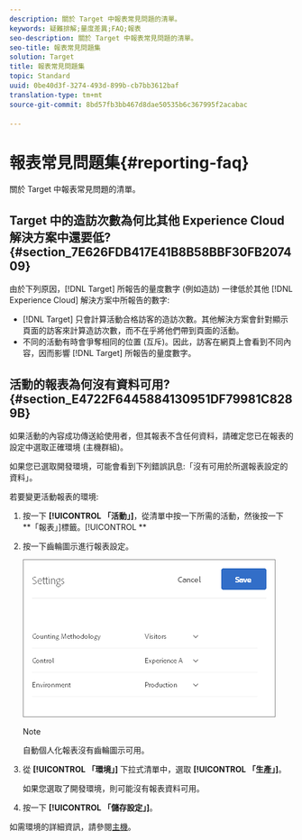 ```yaml
---
description: 關於 Target 中報表常見問題的清單。
keywords: 疑難排解;量度差異;FAQ;報表
seo-description: 關於 Target 中報表常見問題的清單。
seo-title: 報表常見問題集
solution: Target
title: 報表常見問題集
topic: Standard
uuid: 0be40d3f-3274-493d-899b-cb7bb3612baf
translation-type: tm+mt
source-git-commit: 8bd57fb3bb467d8dae50535b6c367995f2acabac

---
```



# 報表常見問題集{#reporting-faq}

關於 Target 中報表常見問題的清單。

## Target 中的造訪次數為何比其他 Experience Cloud 解決方案中還要低? {#section_7E626FDB417E41B8B58BBF30FB207409}

由於下列原因，[!DNL Target] 所報告的量度數字 (例如造訪) 一律低於其他 [!DNL Experience Cloud] 解決方案中所報告的數字:

* [!DNL Target] 只會計算活動合格訪客的造訪次數。其他解決方案會針對顯示頁面的訪客來計算造訪次數，而不在乎將他們帶到頁面的活動。
* 不同的活動有時會爭奪相同的位置 (互斥)。因此，訪客在網頁上會看到不同內容，因而影響 [!DNL Target] 所報告的量度數字。

## 活動的報表為何沒有資料可用? {#section_E4722F6445884130951DF79981C8289B}

如果活動的內容成功傳送給使用者，但其報表不含任何資料，請確定您已在報表的設定中選取正確環境 (主機群組)。

如果您已選取開發環境，可能會看到下列錯誤訊息:「沒有可用於所選報表設定的資料」。

若要變更活動報表的環境:

1. 按一下 **[!UICONTROL 「活動」]**，從清單中按一下所需的活動，然後按一下 **「報表」]標籤。[!UICONTROL **
1. 按一下齒輪圖示進行報表設定。

   ![](assets/ab_settings_dialog.png)

   >[!NOTE]
   >
   >自動個人化報表沒有齒輪圖示可用。

1. 從 **[!UICONTROL 「環境」]** 下拉式清單中，選取 **[!UICONTROL 「生產」]**。

   如果您選取了開發環境，則可能沒有報表資料可用。

1. 按一下 **[!UICONTROL 「儲存設定」]**。

如需環境的詳細資訊，請參閱[主機](../administrating-target/hosts.md#concept_516BB01EBFBD4449AB03940D31AEB66E)。
